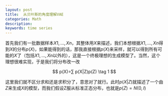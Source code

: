 ```yaml
---
layout: post
title:  从贝叶斯的角度理解VAE
categories: Math
description: 
keywords: time series
---
```

首先我们有一批数据样本${ X1,…,Xn }$，其整体用$X$来描述，我们本想根据${X1,…,Xn}$得到$X$的分布$p(X)$，如果能得到的话，那我直接根据$p(X)$来采样，就可以得到所有可能的$X$了（包括${X1,…,Xn}$以外的），这是一个终极理想的生成模型了。当然，这个理想很难实现，于是我们将分布改一改


$$
p(X)=∑ p(X|Z)p(Z) \tag 1
$$


这里我们就不区分求和还是求积分了，意思对了就行。此时$p(X|Z)$就描述了一个由$Z$来生成$X$的模型，而我们假设Z服从标准正态分布，也就是$p(Z)=N(0,I)$
